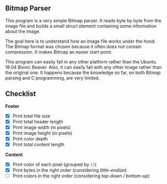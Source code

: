 ## Bitmap Parser

This program is a very simple Bitmap parser. It reads byte by byte from the image file and builds a small struct element containing some information about the image.

The goal here is to understand how an image file works under the hood. The Bitmap format was chosen because it often does not contain compression. It makes Bitmap an easier start point.

This program can easily fail in any other platform rather than the Ubuntu 18.04 Bionic Beaver. Also, it can easily fail with any other image rather than the original one. It happens because the knowledge so far, on both Bitmap parsing and C programming, are very limited.

## Checklist

**Footer**
- [x] Print total file size
- [x] Print total header length
- [x] Print image width (in pixels)
- [x] Print image height (in pixels)
- [x] Print color depth
- [x] Print total content length

**Content**
- [x] Print color of each pixel (grouped by `()`)
- [x] Print bytes in the right order (considering _little-endian_)
- [ ] Print colors in the right order (considering _top-down / bottom-up_) 
